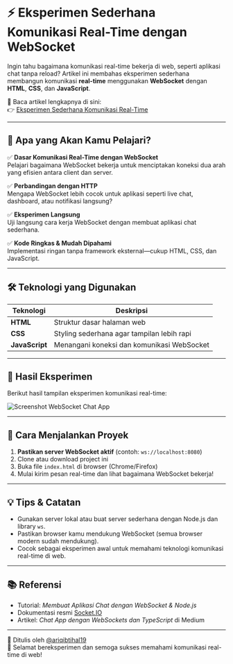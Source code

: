 # ⚡ Eksperimen Sederhana Komunikasi Real-Time dengan WebSocket

Ingin tahu bagaimana komunikasi real-time bekerja di web, seperti aplikasi chat tanpa reload? Artikel ini membahas eksperimen sederhana membangun komunikasi **real-time** menggunakan **WebSocket** dengan **HTML**, **CSS**, dan **JavaScript**.

📖 Baca artikel lengkapnya di sini:  
👉 [Eksperimen Sederhana Komunikasi Real-Time](https://medium.com/@faiz.maulana1405/dari-http-ke-websocket-eksperimen-sederhana-komunikasi-real-time-624c47539211)

---

## 📘 Apa yang Akan Kamu Pelajari?

✅ **Dasar Komunikasi Real-Time dengan WebSocket**  
Pelajari bagaimana WebSocket bekerja untuk menciptakan koneksi dua arah yang efisien antara client dan server.

✅ **Perbandingan dengan HTTP**  
Mengapa WebSocket lebih cocok untuk aplikasi seperti live chat, dashboard, atau notifikasi langsung?

✅ **Eksperimen Langsung**  
Uji langsung cara kerja WebSocket dengan membuat aplikasi chat sederhana.

✅ **Kode Ringkas & Mudah Dipahami**  
Implementasi ringan tanpa framework eksternal—cukup HTML, CSS, dan JavaScript.

---

## 🛠️ Teknologi yang Digunakan

| Teknologi     | Deskripsi                                        |
|---------------|--------------------------------------------------|
| **HTML**      | Struktur dasar halaman web                      |
| **CSS**       | Styling sederhana agar tampilan lebih rapi      |
| **JavaScript**| Menangani koneksi dan komunikasi WebSocket      |

---

## 📸 Hasil Eksperimen  
Berikut hasil tampilan eksperimen komunikasi real-time:

![Screenshot WebSocket Chat App](https://miro.medium.com/v2/resize:fit:1100/format:webp/1*0JcImNcgORfb7Aiscxyysw.png)

---

## 🚀 Cara Menjalankan Proyek

1. **Pastikan server WebSocket aktif** (contoh: `ws://localhost:8080`)
2. Clone atau download project ini
3. Buka file `index.html` di browser (Chrome/Firefox)
4. Mulai kirim pesan real-time dan lihat bagaimana WebSocket bekerja!

---

## 💡 Tips & Catatan

- Gunakan server lokal atau buat server sederhana dengan Node.js dan library `ws`.
- Pastikan browser kamu mendukung WebSocket (semua browser modern sudah mendukung).
- Cocok sebagai eksperimen awal untuk memahami teknologi komunikasi real-time di web.

---

## 📚 Referensi

- Tutorial: *Membuat Aplikasi Chat dengan WebSocket & Node.js*
- Dokumentasi resmi [Socket.IO](https://socket.io/docs/)
- Artikel: *Chat App dengan WebSockets dan TypeScript* di Medium

---

📌 Ditulis oleh [@ariqibtihal19](https://medium.com/@faiz.maulana1405)  
🔬 Selamat bereksperimen dan semoga sukses memahami komunikasi real-time di web!
